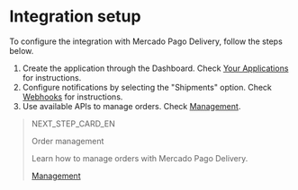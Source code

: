 # Integration setup

To configure the integration with Mercado Pago Delivery, follow the steps below.

1. Create the application through the Dashboard. Check [Your Applications](https://www.mercadopago[FAKER][URL][DOMAIN]/developers/en/guides/resources/dashboard/applications) for instructions.
2. Configure notifications by selecting the "Shipments" option. Check [Webhooks](https://www.mercadopago[FAKER][URL][DOMAIN]/developers/en/guides/notifications/webhooks/webhooks) for instructions.
3. Use available APIs to manage orders. Check [Management](https://www.mercadopago[FAKER][URL][DOMAIN]/developers/en/guides/online-payments/mp-delivery/order-management).

> NEXT_STEP_CARD_EN
>
> Order management
>
> Learn how to manage orders with Mercado Pago Delivery.
>
> [Management](https://www.mercadopago[FAKER][URL][DOMAIN]/developers/en/guides/mp-delivery/order-management)
